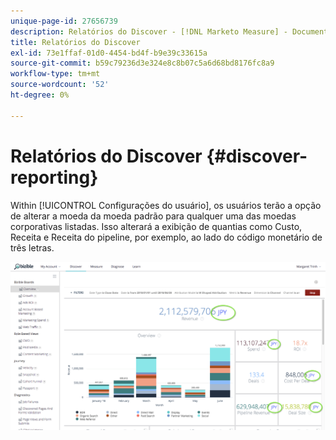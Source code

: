 ```yaml
---
unique-page-id: 27656739
description: Relatórios do Discover - [!DNL Marketo Measure] - Documentação do produto
title: Relatórios do Discover
exl-id: 73e1ffaf-01d0-4454-bd4f-b9e39c33615a
source-git-commit: b59c79236d3e324e8c8b07c5a6d68bd8176fc8a9
workflow-type: tm+mt
source-wordcount: '52'
ht-degree: 0%

---
```


# Relatórios do Discover {#discover-reporting}

Within [!UICONTROL Configurações do usuário], os usuários terão a opção de alterar a moeda da moeda padrão para qualquer uma das moedas corporativas listadas. Isso alterará a exibição de quantias como Custo, Receita e Receita do pipeline, por exemplo, ao lado do código monetário de três letras.

![](assets/one.png)
